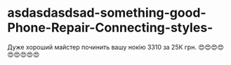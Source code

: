 # asdasdasdsad-something-good-Phone-Repair-Connecting-styles-
Дуже хороший майстер починить вашу нокію 3310 за 25К грн. 😍😍😍😍😍😍😍😍😍
